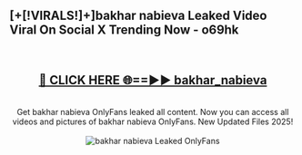<h2>[+[!VIRALS!]+]bakhar nabieva Leaked Video Viral On Social X Trending Now - o69hk</h2>
<br>
<div align="center">
<h2><a href="https://libra.edu.pl?bakhar_nabieva" rel="nofollow">🔴 CLICK HERE 🌐==►► bakhar_nabieva</a></h2>
<br>
Get bakhar nabieva OnlyFans leaked all content. Now you can access all videos and pictures of bakhar nabieva OnlyFans. New Updated Files 2025!
<br>
<br>
<a href="https://libra.edu.pl?bakhar_nabieva" rel="nofollow" data-target="animated-image.originalLink"><img src="https://i.ibb.co.com/WyWwxjT/player-gif2.gif" alt="bakhar nabieva Leaked OnlyFans" style="max-width: 100%; display: inline-block;" data-target="animated-image.originalImage"></a>
</div>
<br>
